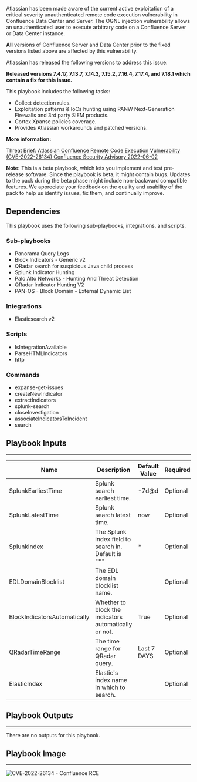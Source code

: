 Atlassian has been made aware of the current active exploitation of a critical severity unauthenticated remote code execution vulnerability in Confluence Data Center and Server. The OGNL injection vulnerability allows an unauthenticated user to execute arbitrary code on a Confluence Server or Data Center instance. 

**All** versions of Confluence Server and Data Center prior to the fixed versions listed above are affected by this vulnerability.

Atlassian has released the following versions to address this issue:

**Released versions 7.4.17, 7.13.7, 7.14.3, 7.15.2, 7.16.4, 7.17.4, and 7.18.1 which contain a fix for this issue.**

This playbook includes the following tasks:

* Collect detection rules.
* Exploitation patterns & IoCs hunting using PANW Next-Generation Firewalls and 3rd party SIEM products.
* Cortex Xpanse policies coverage.
* Provides Atlassian workarounds and patched versions.

**More information:**

[Threat Brief: Atlassian Confluence Remote Code Execution Vulnerability (CVE-2022-26134)
](https://unit42.paloaltonetworks.com/cve-2022-26134-atlassian-code-execution-vulnerability/)
[Confluence Security Advisory 2022-06-02](https://confluence.atlassian.com/doc/confluence-security-advisory-2022-06-02-1130377146.html)

**Note:** This is a beta playbook, which lets you implement and test pre-release software. Since the playbook is beta, it might contain bugs. Updates to the pack during the beta phase might include non-backward compatible features. We appreciate your feedback on the quality and usability of the pack to help us identify issues, fix them, and continually improve.

## Dependencies

This playbook uses the following sub-playbooks, integrations, and scripts.

### Sub-playbooks

* Panorama Query Logs
* Block Indicators - Generic v2
* QRadar search for suspicious Java child process
* Splunk Indicator Hunting
* Palo Alto Networks - Hunting And Threat Detection
* QRadar Indicator Hunting V2
* PAN-OS - Block Domain - External Dynamic List

### Integrations

* Elasticsearch v2

### Scripts

* IsIntegrationAvailable
* ParseHTMLIndicators
* http

### Commands

* expanse-get-issues
* createNewIndicator
* extractIndicators
* splunk-search
* closeInvestigation
* associateIndicatorsToIncident
* search

## Playbook Inputs

---

| **Name** | **Description** | **Default Value** | **Required** |
| --- | --- | --- | --- |
| SplunkEarliestTime | Splunk search earliest time. | -7d@d | Optional |
| SplunkLatestTime | Splunk search latest time. | now | Optional |
| SplunkIndex | The Splunk index field to search in.<br/>Default is "\*" | * | Optional |
| EDLDomainBlocklist | The EDL domain blocklist name. |  | Optional |
| BlockIndicatorsAutomatically | Whether to block the indicators automatically or not. | True | Optional |
| QRadarTimeRange | The time range for QRadar query. | Last 7 DAYS | Optional |
| ElasticIndex | Elastic's index name in which to search. |  | Optional |

## Playbook Outputs

---
There are no outputs for this playbook.

## Playbook Image

---

![CVE-2022-26134 - Confluence RCE](../doc_files/CVE-2022-26134_-_Confluence_RCE.png)
